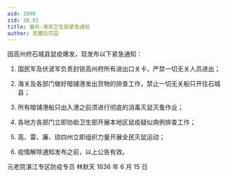 ```yaml
---
aid: 1008
zid: 38.01
title: 番外-澳宋卫生部紧急通知
author: 恶魔后花园
---
```


因高州府石城县鼠疫爆发，现发布以下紧急通知：

1. 国民军及伏波军负责封锁高州府所有进出口关卡，严禁一切无关人员进出；

2. 海关及各部门做好暗铺港发出货物的排查工作，禁止一切无关船只开往石城县；

3. 所有暗铺港船只出入港之前须进行彻底的消毒灭鼠灭蚤作业；

4. 各地方各部门立即协助卫生部开展本地区鼠疫疑似病例排查工作；

5. 高、雷、廉、琼四州立即组织力量开展全民灭鼠运动；

6. 疫情解除通知发布之前，以上公告有效。

元老院湛江专区防疫专员
林默天
1636 年 6 月 15 日

